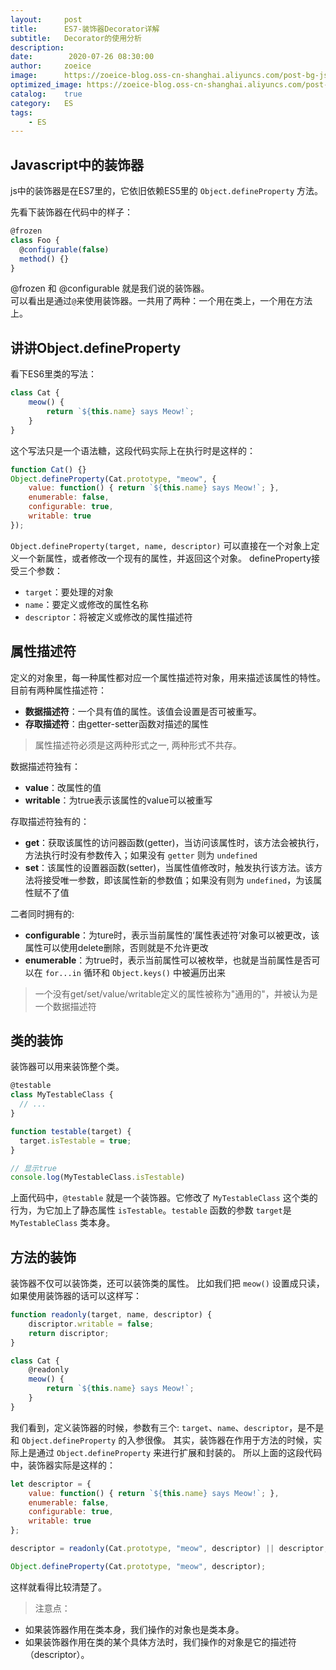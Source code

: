```yaml
---
layout:     post
title:      ES7-装饰器Decorator详解
subtitle:   Decorator的使用分析
description: 
date:        2020-07-26 08:30:00
author:     zoeice
image:      https://zoeice-blog.oss-cn-shanghai.aliyuncs.com/post-bg-js.gif
optimized_image: https://zoeice-blog.oss-cn-shanghai.aliyuncs.com/post-bg-es.jpg?x-oss-process=image/resize,w_380
catalog:    true
category:   ES
tags:
    - ES
---
```


## Javascript中的装饰器
js中的装饰器是在ES7里的，它依旧依赖ES5里的 `Object.defineProperty` 方法。

先看下装饰器在代码中的样子：
~~~js
@frozen 
class Foo {
  @configurable(false)
  method() {}
}
~~~
@frozen 和 @configurable 就是我们说的装饰器。<br>
可以看出是通过`@`来使用装饰器。一共用了两种：一个用在类上，一个用在方法上。


## 讲讲Object.defineProperty
看下ES6里类的写法：
~~~js
class Cat {
    meow() {
        return `${this.name} says Meow!`;
    }
}
~~~

这个写法只是一个语法糖，这段代码实际上在执行时是这样的：
~~~js
function Cat() {}
Object.defineProperty(Cat.prototype, "meow", {
    value: function() { return `${this.name} says Meow!`; },
    enumerable: false,
    configurable: true,
    writable: true
});
~~~

`Object.defineProperty(target, name, descriptor)` 可以直接在一个对象上定义一个新属性，或者修改一个现有的属性，并返回这个对象。
defineProperty接受三个参数：
- `target`：要处理的对象
- `name`：要定义或修改的属性名称
- `descriptor`：将被定义或修改的属性描述符

## 属性描述符
定义的对象里，每一种属性都对应一个属性描述符对象，用来描述该属性的特性。<br>
目前有两种属性描述符：
- **数据描述符**：一个具有值的属性。该值会设置是否可被重写。
- **存取描述符**：由getter-setter函数对描述的属性
>属性描述符必须是这两种形式之一, 两种形式不共存。

数据描述符独有：
- **value**：改属性的值
- **writable**：为true表示该属性的value可以被重写

存取描述符独有的：
- **get**：获取该属性的访问器函数(getter)，当访问该属性时，该方法会被执行，方法执行时没有参数传入；如果没有 `getter` 则为 `undefined`
- **set**：该属性的设置器函数(setter)，当属性值修改时，触发执行该方法。该方法将接受唯一参数，即该属性新的参数值；如果没有则为 `undefined`，为该属性赋不了值

二者同时拥有的:
- **configurable**：为ture时，表示当前属性的‘属性表述符’对象可以被更改，该属性可以使用delete删除，否则就是不允许更改
- **enumerable**：为true时，表示当前属性可以被枚举，也就是当前属性是否可以在 `for...in` 循环和 `Object.keys()` 中被遍历出来

>一个没有get/set/value/writable定义的属性被称为"通用的"，并被认为是一个数据描述符

## 类的装饰
装饰器可以用来装饰整个类。
~~~js
@testable
class MyTestableClass {
  // ...
}

function testable(target) {
  target.isTestable = true;
}

// 显示true
console.log(MyTestableClass.isTestable)
~~~
上面代码中，`@testable` 就是一个装饰器。它修改了 `MyTestableClass` 这个类的行为，为它加上了静态属性 `isTestable`。`testable` 函数的参数 `target`是 `MyTestableClass` 类本身。


## 方法的装饰
装饰器不仅可以装饰类，还可以装饰类的属性。
比如我们把 `meow()` 设置成只读，如果使用装饰器的话可以这样写：
~~~js
function readonly(target, name, descriptor) {
    discriptor.writable = false;
    return discriptor;
}

class Cat {
    @readonly
    meow() {
        return `${this.name} says Meow!`;
    }
}
~~~

我们看到，定义装饰器的时候，参数有三个: `target`、`name`、`descriptor`，是不是和 `Object.defineProperty` 的入参很像。
其实，装饰器在作用于方法的时候，实际上是通过 `Object.defineProperty` 来进行扩展和封装的。
所以上面的这段代码中，装饰器实际是这样的：
~~~js
let descriptor = {
    value: function() { return `${this.name} says Meow!`; },
    enumerable: false,
    configurable: true,
    writable: true
};

descriptor = readonly(Cat.prototype, "meow", descriptor) || descriptor;

Object.defineProperty(Cat.prototype, "meow", descriptor);
~~~
这样就看得比较清楚了。

>注意点：
- 如果装饰器作用在类本身，我们操作的对象也是类本身。
- 如果装饰器作用在类的某个具体方法时，我们操作的对象是它的描述符（descriptor）。

